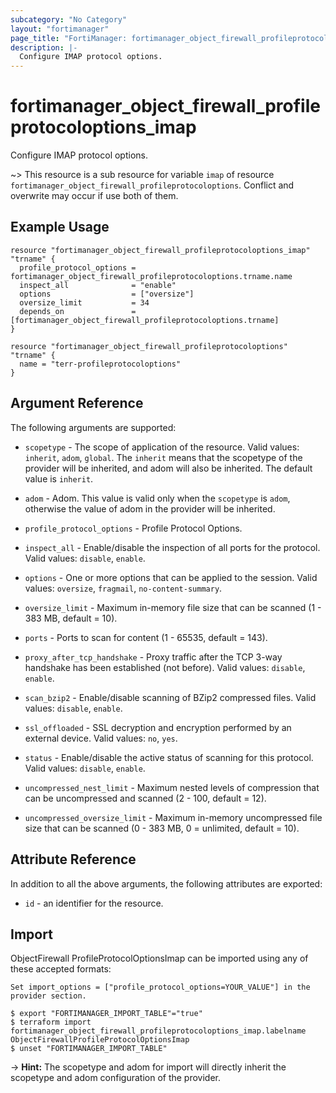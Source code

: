 ```yaml
---
subcategory: "No Category"
layout: "fortimanager"
page_title: "FortiManager: fortimanager_object_firewall_profileprotocoloptions_imap"
description: |-
  Configure IMAP protocol options.
---
```


# fortimanager_object_firewall_profileprotocoloptions_imap
Configure IMAP protocol options.

~> This resource is a sub resource for variable `imap` of resource `fortimanager_object_firewall_profileprotocoloptions`. Conflict and overwrite may occur if use both of them.



## Example Usage

```hcl
resource "fortimanager_object_firewall_profileprotocoloptions_imap" "trname" {
  profile_protocol_options = fortimanager_object_firewall_profileprotocoloptions.trname.name
  inspect_all              = "enable"
  options                  = ["oversize"]
  oversize_limit           = 34
  depends_on               = [fortimanager_object_firewall_profileprotocoloptions.trname]
}

resource "fortimanager_object_firewall_profileprotocoloptions" "trname" {
  name = "terr-profileprotocoloptions"
}
```

## Argument Reference


The following arguments are supported:

* `scopetype` - The scope of application of the resource. Valid values: `inherit`, `adom`, `global`. The `inherit` means that the scopetype of the provider will be inherited, and adom will also be inherited. The default value is `inherit`.
* `adom` - Adom. This value is valid only when the `scopetype` is `adom`, otherwise the value of adom in the provider will be inherited.
* `profile_protocol_options` - Profile Protocol Options.

* `inspect_all` - Enable/disable the inspection of all ports for the protocol. Valid values: `disable`, `enable`.

* `options` - One or more options that can be applied to the session. Valid values: `oversize`, `fragmail`, `no-content-summary`.

* `oversize_limit` - Maximum in-memory file size that can be scanned (1 - 383 MB, default = 10).
* `ports` - Ports to scan for content (1 - 65535, default = 143).
* `proxy_after_tcp_handshake` - Proxy traffic after the TCP 3-way handshake has been established (not before). Valid values: `disable`, `enable`.

* `scan_bzip2` - Enable/disable scanning of BZip2 compressed files. Valid values: `disable`, `enable`.

* `ssl_offloaded` - SSL decryption and encryption performed by an external device. Valid values: `no`, `yes`.

* `status` - Enable/disable the active status of scanning for this protocol. Valid values: `disable`, `enable`.

* `uncompressed_nest_limit` - Maximum nested levels of compression that can be uncompressed and scanned (2 - 100, default = 12).
* `uncompressed_oversize_limit` - Maximum in-memory uncompressed file size that can be scanned (0 - 383 MB, 0 = unlimited, default = 10).


## Attribute Reference

In addition to all the above arguments, the following attributes are exported:
* `id` - an identifier for the resource.

## Import

ObjectFirewall ProfileProtocolOptionsImap can be imported using any of these accepted formats:
```
Set import_options = ["profile_protocol_options=YOUR_VALUE"] in the provider section.

$ export "FORTIMANAGER_IMPORT_TABLE"="true"
$ terraform import fortimanager_object_firewall_profileprotocoloptions_imap.labelname ObjectFirewallProfileProtocolOptionsImap
$ unset "FORTIMANAGER_IMPORT_TABLE"
```
-> **Hint:** The scopetype and adom for import will directly inherit the scopetype and adom configuration of the provider.
